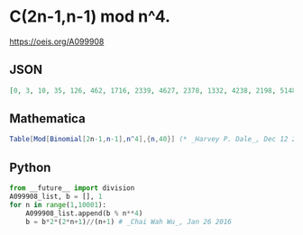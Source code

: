 # C\(2n\-1,n\-1\) mod n^4\.
https://oeis.org/A099908
## JSON
```JSON
[0, 3, 10, 35, 126, 462, 1716, 2339, 4627, 2378, 1332, 4238, 2198, 5148, 1260, 57635, 14740, 85026, 61732, 64410, 100509, 163716, 158172, 171918, 93876, 309780, 148969, 444220, 268280, 370712, 29792, 532771, 652200, 938386, 816466, 907874]
```
## Mathematica
```Mathematica
Table[Mod[Binomial[2n-1,n-1],n^4],{n,40}] (* _Harvey P. Dale_, Dec 12 2021 *)
```
## Python
```Python
from __future__ import division
A099908_list, b = [], 1
for n in range(1,10001):
    A099908_list.append(b % n**4)
    b = b*2*(2*n+1)//(n+1) # _Chai Wah Wu_, Jan 26 2016
```
